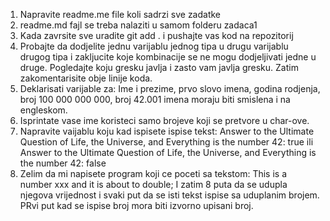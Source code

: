 1. Napravite readme.me file koli sadrzi sve zadatke
2. readme.md fajl se treba nalaziti u samom folderu zadaca1
3. Kada zavrsite sve uradite git add . i pushajte vas kod na repozitorij
4. Probajte da dodjelite jednu varijablu jednog tipa u drugu varijablu drugog tipa i zakljucite koje kombinacije se ne mogu dodjeljivati jedne u druge. Pogledajte koju gresku javlja i zasto vam javlja gresku.
   Zatim zakomentarisite obje linije koda.
5. Deklarisati varijable za: Ime i prezime, prvo slovo imena, godina rodjenja, broj 100 000 000 000, broj 42.001
   imena moraju biti smislena i na engleskom.
6. Isprintate vase ime koristeci samo brojeve  koji se pretvore u char-ove.
7. Napravite vaijablu koju kad ispisete ispise tekst:
   Answer to the Ultimate Question of Life, the Universe, and Everything is the number 42: true ili Answer to the Ultimate Question of Life, the Universe, and Everything is the number 42: false
8. Zelim da mi napisete program koji ce poceti sa tekstom:
   This is a number xxx and it is about to double;
   I zatim 8 puta da se udupla njegova vrijednost i svaki put da se isti tekst ispise
   sa uduplanim brojem. PRvi put kad se ispise broj mora biti izvorno upisani broj.